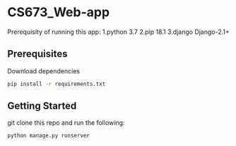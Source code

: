 # CS673_Web-app
Prerequisity of running this app:
1.python 3.7
2.pip 18.1
3.django  Django-2.1+

## Prerequisites

Download dependencies

```bash
pip install -r requirements.txt
```

## Getting Started

git clone this repo and run the following:

```bash
python manage.py runserver
```

